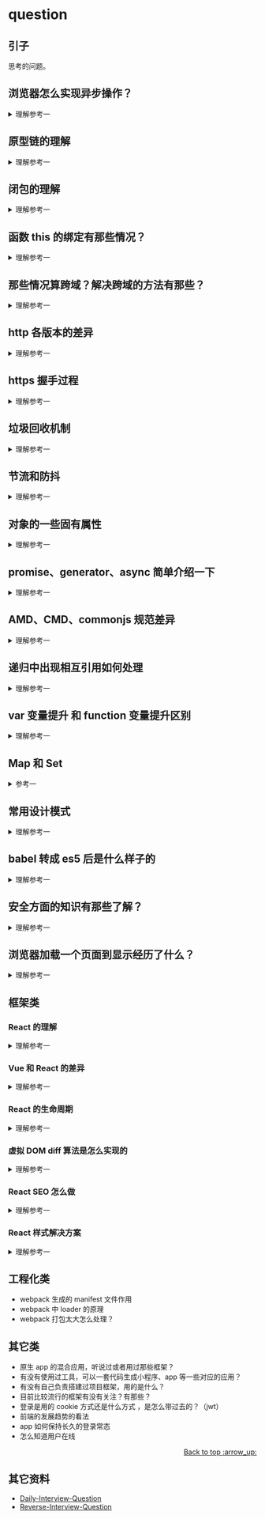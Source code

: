 # question
## 引子
思考的问题。

## <a name="ques1"></a> 浏览器怎么实现异步操作？

<details>

<summary>理解参考一</summary>

JavaScript 有一个基于**事件循环（event loop）**的并发模型，事件循环负责执行代码，收集和处理事件，并执行子任务。

首先了解一下 JavaScript 在运行的大概是什么样的，参考下图。

![ques-ans1][url-local-ans1]

### Stack
函数调用形成一个由若干帧组成的栈。

### Heap
对象被分配在堆中，堆是一个用来表示一大块（通常是非结构化的）内存区域的计算机术语。

### Queue
一个 JavaScript 运行时包含了一个待处理消息的消息队列。每一个消息都关联着一个用以处理这个消息的回调函数。

在 事件循环 期间的某个时刻，运行时会从最先进入队列的消息开始处理队列中的消息。被处理的消息会被移出队列，并作为输入参数来调用与之关联的函数。函数的处理会一直进行到执行栈再次为空为止，然后事件循环将会处理队列中的下一个消息（如果还有的话）。

### event loop
对照下面这张图：

![ques-ans2][url-local-ans2]

上图中，主线程运行的时候，产生堆（heap）和栈（stack），栈中的代码调用各种外部API，它们在"任务队列"中加入各种事件（click，load，done）。只要栈中的代码执行完毕，主线程就会去读取"任务队列"，依次执行那些事件所对应的回调函数。线上示例见[loupe][url-demo-1] 。


### task、macrotasks
在规范里面见到的有 task、microtask 两个词，晚上也有称 task 为 macrotask。

属于 task 有：setTimeout, setInterval, setImmediate, requestAnimationFrame, I/O, UI rendering
属于 microtask 有: process.nextTick, Promises, queueMicrotask

### Several Runtime
一个 web worker 或者一个跨域的 iframe 都有自己的栈、堆和消息队列。两个不同的运行时只能通过 postMessage 方法进行通信。如果另一个运行时侦听 message 事件，则此方法会向该运行时添加消息。


### 参考资料
- [loupe][url-demo-1]
- https://stackoverflow.com/questions/25915634/difference-between-microtask-and-macrotask-within-an-event-loop-context
- http://www.ruanyifeng.com/blog/2014/10/event-loop.html
- https://developer.mozilla.org/zh-CN/docs/Web/API/HTML_DOM_API/Microtask_guide
- https://dev.to/sagarrth/an-overview-of-event-loop-tasks-and-microtasks-1i31
- https://jakearchibald.com/2015/tasks-microtasks-queues-and-schedules/


</details>

## 原型链的理解

<details>
<summary>理解参考一</summary>

1. 对象实例都有一个内置 __proto__，指向构造函数原型对象（prototype），这原型对象也有一个 __proto__，层层向上直到一个对象的原型对象为 null 。根据定义，null 没有原型，并作为这个原型链中的最后一个环节。
2. 当访问对象中的属性不存在时，就会查找对象内部 __proto__ 关联的对象，这个关联关系就形成了一条原型链。
3. 很常见的例子，就是模仿类，也就是常说的构造函数，用构造函数声明的对象，都是通过原型链相互关联起来，看起来像类一样，但其实有这本质的区别：**类是可以复制多次，就像模具一样，但JavaScript 并没有类似的复制机制** 。 继承示例见 [这里][url-segment-49]
4. prototype 是函数独有的属性，是保存它们所有实例方法的真正所在


相关或重叠的问题：
- es5 的继承跟 es6 的继承区别，见这里[这里][url-segment-49]
- Object.create() 如果用 es5 怎么实现，见[这里][url-mdn-2]

</details>

## 闭包的理解

<details>
<summary>理解参考一</summary>

- 闭包其实在 JavaScript 中很常见，它是基于作用域写代码产生的结果。（作用域是一套规则，用于确定在何处以及如何查找变量（标识符））
- 当函数可以记住并访问所在作用域时，就产生了闭包。也就是指有权访问另一个函数作用域中的变量的函数。

例如在向一个方法A传入一个字符串，方法里面使用 setTimeout 来打印这个字符串，setTimeout 中执行的函数就具有涵盖了方法A的闭包。

比较常见利用闭包的例子就是模块，模块主要有2个特征：
1. 调用一个包装函数来创建内部作用域
2. 包装函数返回值至少包含一个对内部函数的引用，

### 参考资料
- https://developer.mozilla.org/zh-CN/docs/Web/JavaScript/Closures

</details>

## 函数 this 的绑定有那些情况？
<details>
<summary>理解参考一</summary>

见 [关于 this 的误解][url-segment-40]，[关于 this 绑定 ][url-blog-33]。


相关或重叠的问题：
- bind 方法做了什么，见[这里][url-segment-41]。

</details>

## 那些情况算跨域？解决跨域的方法有那些？

<details>
<summary>理解参考一</summary>

1. 浏览器的同源策略是一个重要的安全机制，不同源的客户端在没有授权的情况下，不能够访问对方的资源。
2. 同源的定义是访问链接的协议、域名和端口号均相同
3. 同源策略认为域和子域属于不同的域。一级域名相同，只是二级域名不相同，浏览器允许设置 document.domain 来共享资源，例如cookie。服务器也可以在设置Cookie的时候，指定Cookie的所属域名为一级域名，这样二级域名和三级域名不同，不用做任何设置，都可以读取 cookie。


解决跨域的方法：
1. iframe：如果两个窗口一级域名相同，只是二级域名不同，通过设置 document.domain 属性。
2. postMessage(message, targetOrigin, [transfer]) 和对应监听 message 事件，具体见[这里][url-mdn-1]。
3. JSONP，只支持 GET 请求，基本思想是：网页通过添加一个\<script\>元素，向服务器请求JSON数据，这种做法不受同源政策限制；服务器收到请求后，将数据放在一个指定名字的回调函数里传回来。
4. WebSocket 是一种通信协议，使用ws://（非加密）和wss://（加密）作为协议前缀。该协议不实行同源政策，只要服务器支持，就可以通过它进行跨源通信。
5. CORS 是跨源资源分享，在服务器端设置即可，相比 JSONP 有点就是各种类型请求都支持。 具体可见[这里][url-segment-50]。
6. 图像Ping 最常用于跟踪用户点击页面或动态广告曝光次数。图像Ping 有两个主要的缺点，一是只能发送GET 请求，二是无法访问服务器的响应文本。因此，图像Ping 只能用于浏览器与服务器间的单向通信。


相关或重叠的问题：
- cors 实现的原理，[这里][url-segment-50]。


</details>

## http 各版本的差异

<details>
<summary>理解参考一</summary>

HTTP 最初提出主要是为了信息共享。

第一个版本是 HTTP/0.9，特点是：
- 只支持 get 方法
- 只支持简单的 HTML 对象

由于缺陷太多，并没有成为正式的规范，很快被 HTTP 1.0 取代。

第二版本 HTTP 1.0，特点：
- 是正式的版本。
- 添加了版本号、各种 HTTP 首部、一些额外的方法，以及对多媒体对象的处理。

这个时期商业和学术快速发展，出现了很多非官方的事实标准，比例虚拟主机和代理。这些统称为 HTTP 1.0+。

第三个版本 HTTP 1.1，特点：
- 校正 HTTP 设计中的结构性缺陷。
- 明确语义，
- 引入重要的性能优化措施，并删除一些不好的特性

第四个版本 HTTP/2，特点：
- 关注的是性能的大幅优化

更详细介绍见[这里][url-blog-31]

相关或重叠的问题：
- http 常用请求头，见[这里][url-mdn-3]
- 301 和 302 是做什么的

</details>

## https 握手过程

<details>
<summary>理解参考一</summary>

![ques-https][url-local-ans3]

更加详细见[这里][url-article-1]。

相关或重叠问题：
- 加密的算法是对称还是非对称，见[这里][url-article-2]。
- https 和 http 区别，见[这里][url-article-3]。

</details>

## 垃圾回收机制

<details>
<summary>理解参考一</summary>

垃圾回收的原理：找出不再继续使用的变量，然后释放占用的内存。垃圾收集器会周期性的执行这一操作。

常用的策略有：
### 标记清除
当变量进入环境时，就将这个变量标记为“进入环境”，当变量离开环境时，则标记为“离开环境”。这个是主流的策略。

垃圾收集器在运行的时候会给存储在内存中的所有变量都加上标记。然后，它会去掉环境中的变量以及被环境中的变量引用的变量的标记。而在此之后再被加上标记的变量将被视为准备删除的变量，原因是环境中的变量已经无法访问到这些变量了。最后，垃圾收集器完成内存清除工作，销毁那些带标记的值并回收它们所占用的内存空间

### 引用计数
追踪记录每个值被引用的次数。当值的引用次数变成 0 时，就会回收其占用的内存空间。

但这个策略有个问题：循环引用。例如对象A中包含一个指向B的指针，对象B中包含一个指向对象A的引用。


相关或重叠的问题：
### 内存泄漏和内存溢出
- 内存泄漏：使用的内存，一直没有得到释放，比较常见的就是变量的引用一直存在。

- 内存溢出：程序向系统申请一定大小的内存，而系统不能满足程序要求，于是产生了溢出。例子是声明一个变量，赋值一个数字，超过了最大值。1.7976931348623157e+308

</details>

## 节流和防抖

<details>
<summary>理解参考一</summary>

- debounce(防抖)，设定一个周期延迟执行动作，若期间又被触发，则重新设定周期，直到周期结束，执行动作。特点是当事件快速连续不断触发时，动作只会执行一次
- throttling(节流)：固定的间隔时间执行一次，特点是响应平滑。

</details>

## 对象的一些固有属性

<details>
<summary>理解参考一</summary>

ECMAScript 中有两种属性：数据属性和访问器属性。
- 数据属性：Configurable、Enumerable、Writable、Value
- 访问器属性：Configurable、Enumerable、Get、Set


相关或重叠的问题：
- js 常用数据结构，见[这里][url-article-4]。

</details>

## promise、generator、async 简单介绍一下

<details>
<summary>理解参考一</summary>

- promise 见[这里][url-blog-34]
- generator 见[这里][url-blog-35]
- async 见[这里][url-blog-36]


相关或重叠的问题：
- promise 规范中 then 和 caught 是如何传值的？

</details>


## AMD、CMD、commonjs 规范差异

<details>
<summary>理解参考一</summary>

这个几个概念都跟模块化有关，模块化在软件系统中是一个很重要的概念，模块化有很多好处，比如可以解耦，易维护管理。在 JavaScript 早期是没有模块化概念，为了让 JavaScript 更好的管理和发展，这些规范就诞生了。
#### commonJS
commonJS 是为了让 JavaScript 能在浏览器之外的环境使用，制定的一个规范。它定义了模块该怎么写，可以在不同的环境中支持。

common.js 的规范要点有：
1. 每个文件就是一个模块，内部定义的变量、函数对外不可见。
2. 导出使用 exports 对外暴露。
3. 导入使用 require。

后来 commonJS 部分规范引入到 JavaScript 模块的规范中。

与 ES6 的模块规范不同的是：
- commonJS 导出的是值的拷贝，会缓存，ES6 模块输出的是值的引用。

使用代表有 npm webpack。
#### AMD
AMD 就是异步模块定义，写模块的 API define（id,dependence factory）
- 第一个参数是模块的标识，可选，没有就是配置中指定脚本的名字。
- 第二个参数是个数组，放依赖的模块，可选
- 第三个参数是一个对象或函数

实施代表就是 requireJS。
#### CMD
CMD 通用模块定义，跟 AMD 不同的是，CMD 推崇依赖就近，AMD 是依赖前置。

代表的实现是 sea.js。

- https://segmentfault.com/a/1190000004873947
- [CommonJS](http://www.commonjs.org/)

</details>

## 递归中出现相互引用如何处理

<details>
<summary>理解参考一</summary>

见见[这里][url-blog-40]。


</details>

## var 变量提升 和 function 变量提升区别

<details>
<summary>理解参考一</summary>

- 将变量声明提升，只提升变量，不提升所赋的值；
- 将函数声明及函数内容提升，既提升函数声明，又提升函数内容，可以理解为将整个 function 内容提升；
- 块内的变量声明和函数声明也会被提升，例如if语句。


相关或重叠问题：
- JS中的函数声明和函数表达式的区别，即function(){}和var function(){}，见[这里][url-article-5] 。

</details>

## Map 和 Set

<details>
<summary>参考一</summary>

- Set ： 它类似于数组，但是成员的值都是唯一的，没有重复的值。
- WeakSet ： 也是不重复的值的集合。但是，它与 Set 有两个区别。WeakSet 的成员只能是对象，而不能是其他类型的值。WeakSet 适合临时存放一组对象，以及存放跟对象绑定的信息。只要这些对象在外部消失，它在 WeakSet 里面的引用就会自动消失。
- Map ： 本质上是键值对的集合（Hash 结构），Map 的键实际上是跟内存地址绑定的，只要内存地址不一样，就视为两个键。
- WeakMap ： WeakMap只接受对象作为键名（null除外），不接受其他类型的值作为键名。WeakMap的键名所指向的对象，不计入垃圾回收机制。

- https://es6.ruanyifeng.com/#docs/set-map

</details>




## 常用设计模式

<details>
<summary>理解参考一</summary>

- 单例：保证一个类别只有一个实例，并且提供一个访问它的全局访问点。
- 工厂模式：将其成员对象的实例化推迟到子类来实现的类，常用于处理具有相同类似属性的对象。
- 观察者模式：也称为发布-订阅，对象间的一种一对多的依赖关系，常用于处理当一个对象的状态发生变化时，所有依赖于他的对象都将得到通知。
- 适配器模式：用来处理两个实体间接口不兼容的问题。在原有的基础上再包装一层判断。


更多可以见[这里][url-article-7] 。

</details>

## babel 转成 es5 后是什么样子的

<details>
<summary>理解参考一</summary>

看个人积累，可以到 babel 官网尝试[在线转换][url-site-1]。

</details>

## 安全方面的知识有那些了解？

<details>
<summary>理解参考一</summary>

了解到的安全问题有：
- XSS：跨站点脚本攻击，通过 HTML 注入篡改网页，插入恶意脚本。
- CSRF：跨站点请求伪造
- 点击劫持：使用一个透明、不可见的iframe，覆盖在一个网页上，然后诱导用户在该网页上操作，此时用户在不知情的情况下点击了iframe。
- 注入攻击：把用户输入的数据当做代码执行。
- 文件上传漏洞：用户上传了了一个可执行的脚本文件，并通过此脚本文件获得执行服务器端命令的能力。

相关或重叠问题：
- xss csrf 是什么？防御怎么做？

</details>

## 浏览器加载一个页面到显示经历了什么？

<details>
<summary>理解参考一</summary>

见[这里][url-article-6]。

相关或重叠问题：
- 从浏览器输入地址到渲染过程中会有什么缓存？
- 如何设置浏览器缓存，缓存和不缓存两种。

</details>

## 框架类
### React 的理解

<details>
<summary>理解参考一</summary>

- 从 React 0.14 开始，react 包估计只暴露了一些定义组件的 API。绝大多数的的实现都存在 “渲染器（renders）”中。react-dom、react-dom/server、 react-native、 react-test-renderer、 react-art都是常见的渲染器
- React 包是独立于平台的。react包仅仅是让你使用 React 的特性，但是它完全不知道这些特性是如何实现的。而渲染器包(react-dom、react-native等)提供了React特性的实现以及平台特定的逻辑。
- 由于以上的原因，想使用新特性时，react 和 react-dom都需要被更新。
- 每个渲染器都在已创建的类上设置了一个特殊的字段。这个字段叫做updater。setState所做的一切就是委托渲染器创建这个组件的实例。
- Hooks使用了一个“dispatcher”对象，代替了updater字段。当你调用React.useState()、React.useEffect()、 或者其他内置的Hook时，这些调用被转发给了当前的dispatcher。


- https://overreacted.io/zh-hans/how-does-setstate-know-what-to-do/

</details>


### Vue 和 React 的差异

<details>
<summary>理解参考一</summary>

见[这里][url-brain-1] 。

</details>

### React 的生命周期

<details>
<summary>理解参考一</summary>

见[这里][url-docs-1] 。

相关或重叠的问题：
- getDerivedStateFromProps 主要用途，见[这里][url-docs-2] 。
- componentWillReceiveProps 为什么取消了，见[这里][url-docs-3] 。

相关或重叠问题：
- React 如果创建一个弹窗，见[这里][url-docs-8]。

</details>

### 虚拟 DOM diff 算法是怎么实现的

<details>
<summary>理解参考一</summary>

- React 见[这里][url-docs-4] 。
- Vue 见[这里][url-docs-5] 。

</details>

### React SEO 怎么做

<details>
<summary>理解参考一</summary>

- 官方文档见[这里][url-docs-6] 。
- 另外一种方式见[这里][url-docs-7] 。

</details>

### React 样式解决方案

<details>
<summary>理解参考一</summary>

- 传统直接引入
- css module
- Pure CSS in JS，类似直接写在标签上
- Styled-Components

</details>


## 工程化类
- webpack 生成的 manifest 文件作用
- webpack 中 loader 的原理
- webpack 打包太大怎么处理？

## 其它类
- 原生 app 的混合应用，听说过或者用过那些框架？
- 有没有使用过工具，可以一套代码生成小程序、app 等一些对应的应用？
- 有没有自己负责搭建过项目框架，用的是什么？
- 目前比较流行的框架有没有关注？有那些？
- 登录是用的 cookie 方式还是什么方式 ，是怎么带过去的？（jwt）
- 前端的发展趋势的看法
- app 如何保持长久的登录常态
- 怎么知道用户在线


<div align="right"><a href="#index">Back to top :arrow_up:</a></div>


## <a name="reference"></a> 其它资料
- [Daily-Interview-Question][url-github-interview]
- [Reverse-Interview-Question][url-github-reverse-interview]


[url-base]:https://xxholic.github.io/segment/images

[url-github-interview]:https://github.com/Advanced-Frontend/Daily-Interview-Question
[url-github-reverse-interview]:https://github.com/yifeikong/reverse-interview-zh

[url-demo-1]:http://latentflip.com/loupe/?code=JC5vbignYnV0dG9uJywgJ2NsaWNrJywgZnVuY3Rpb24gb25DbGljaygpIHsKICAgIHNldFRpbWVvdXQoZnVuY3Rpb24gdGltZXIoKSB7CiAgICAgICAgY29uc29sZS5sb2coJ1lvdSBjbGlja2VkIHRoZSBidXR0b24hJyk7ICAgIAogICAgfSwgMjAwMCk7Cn0pOwoKY29uc29sZS5sb2coIkhpISIpOwoKc2V0VGltZW91dChmdW5jdGlvbiB0aW1lb3V0KCkgewogICAgY29uc29sZS5sb2coIkNsaWNrIHRoZSBidXR0b24hIik7Cn0sIDUwMDApOwoKY29uc29sZS5sb2coIldlbGNvbWUgdG8gbG91cGUuIik7!!!PGJ1dHRvbj5DbGljayBtZSE8L2J1dHRvbj4%3D


[url-mdn-1]:https://developer.mozilla.org/zh-CN/docs/Web/API/Window/postMessage
[url-mdn-2]:https://developer.mozilla.org/zh-CN/docs/Web/JavaScript/Reference/Global_Objects/Object/create
[url-mdn-3]:https://developer.mozilla.org/zh-CN/docs/Web/HTTP
[url-segment-49]:https://github.com/XXHolic/segment/issues/49
[url-segment-50]:https://github.com/XXHolic/segment/issues/50
[url-segment-40]:https://github.com/XXHolic/segment/issues/40
[url-segment-41]:https://github.com/XXHolic/segment/issues/41
[url-blog-31]:https://github.com/XXHolic/blog/issues/31
[url-blog-33]:https://github.com/XXHolic/blog/issues/33
[url-blog-34]:https://github.com/XXHolic/blog/issues/34
[url-blog-35]:https://github.com/XXHolic/blog/issues/35
[url-blog-36]:https://github.com/XXHolic/blog/issues/36
[url-blog-40]:https://github.com/XXHolic/blog/issues/40

[url-site-1]:https://www.babeljs.cn/repl

[url-docs-1]:https://zh-hans.reactjs.org/docs/react-component.html
[url-docs-2]:https://zh-hans.reactjs.org/blog/2018/06/07/you-probably-dont-need-derived-state.html#what-about-memoization
[url-docs-3]:https://zh-hans.reactjs.org/docs/react-component.html#unsafe_componentwillreceiveprops
[url-docs-4]:https://zh-hans.reactjs.org/docs/reconciliation.html#the-diffing-algorithm
[url-docs-5]:https://github.com/aooy/blog/issues/2
[url-docs-6]:https://zh-hans.reactjs.org/docs/react-dom-server.html
[url-docs-7]:https://developers.google.com/web/tools/puppeteer/articles/ssr
[url-docs-8]:https://zh-hans.reactjs.org/docs/portals.html#gatsby-focus-wrapper



[url-article-1]:http://www.ruanyifeng.com/blog/2014/09/illustration-ssl.html
[url-article-2]:https://www.cnblogs.com/liluxiang/p/9681635.html
[url-article-3]:https://www.cnblogs.com/huhuxixi/p/10644829.html
[url-article-4]:https://www.cnblogs.com/wanghuaijun/p/7302303.html
[url-article-5]:https://www.cnblogs.com/nangezi/p/9105778.html
[url-article-6]:https://www.html5rocks.com/zh/tutorials/internals/howbrowserswork/
[url-article-7]:https://segmentfault.com/a/1190000017787537

[url-brain-1]:https://naotu.baidu.com/file/9717ecbdf6a38856249785dc21bc84f4?token=c83b5c75242eaf6c
[url-brain-2]:http://naotu.baidu.com/file/6d206f0f44c85d15b00491ed7072630d?token=a953eee1038450a9

[url-local-ans1]:../images/question/javascript-runtime.svg
[url-local-ans2]:../images/question/event-loop.png
[url-local-ans3]:../images/question/https.jpg